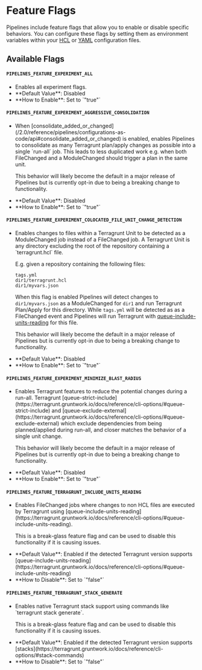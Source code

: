 # Feature Flags

Pipelines include feature flags that allow you to enable or disable specific behaviors. You can configure these flags by setting them as environment variables within your [HCL](/2.0/reference/pipelines/configurations-as-code/api#env-block) or [YAML](/2.0/reference/pipelines/configurations#env) configuration files.


## Available Flags

#### `PIPELINES_FEATURE_EXPERIMENT_ALL`
<ul>
<li>
Enables all experiment flags.
</li>
<li>
**Default Value**: Disabled
</li>
<li>
**How to Enable**: Set to `"true"`
</li>
</ul>

#### `PIPELINES_FEATURE_EXPERIMENT_AGGRESSIVE_CONSOLIDATION`
<ul>
<li>
When [consolidate_added_or_changed](/2.0/reference/pipelines/configurations-as-code/api#consolidate_added_or_changed) is enabled, enables Pipelines to consolidate as many Terragrunt plan/apply changes as possible into a single `run-all` job. This leads to less duplicated work e.g. when both FileChanged and a ModuleChanged should trigger a plan in the same unit.

This behavior will likely become the default in a major release of Pipelines but is currently opt-in due to being a breaking change to functionality.
</li>
<li>
**Default Value**: Disabled
</li>
<li>**How to Enable**: Set to `"true"`</li>
</ul>

#### `PIPELINES_FEATURE_EXPERIMENT_COLOCATED_FILE_UNIT_CHANGE_DETECTION`
<ul>
<li>
Enables changes to files within a Terragrunt Unit to be detected as a ModuleChanged job instead of a FileChanged job. A Terragrunt Unit is any directory excluding the root of the repository containing a `terragrunt.hcl` file.

E.g. given a repository containing the following files:
```
tags.yml
dir1/terragrunt.hcl
dir1/myvars.json
```

When this flag is enabled Pipelines will detect changes to `dir1/myvars.json` as a ModuleChanged for `dir1` and run Terragrunt Plan/Apply for this directory. While `tags.yml` will be detected as as a FileChanged event and Pipelines will run Terragrunt with [queue-include-units-reading](https://terragrunt.gruntwork.io/docs/reference/cli-options/#queue-include-units-reading) for this file.

This behavior will likely become the default in a major release of Pipelines but is currently opt-in due to being a breaking change to functionality.
</li>
<li>
**Default Value**: Disabled
</li>
<li>
**How to Enable**: Set to `"true"`
</li>
</ul>

#### `PIPELINES_FEATURE_EXPERIMENT_MINIMIZE_BLAST_RADIUS`
<ul>
<li>
Enables Terragrunt features to reduce the potential changes during a run-all. Terragrunt [queue-strict-include](https://terragrunt.gruntwork.io/docs/reference/cli-options/#queue-strict-include) and [queue-exclude-external](https://terragrunt.gruntwork.io/docs/reference/cli-options/#queue-exclude-external) which exclude dependencies from being planned/applied during run-all, and closer matches the behavior of a single unit change.

This behavior will likely become the default in a major release of Pipelines but is currently opt-in due to being a breaking change to functionality.
</li>
<li>
**Default Value**: Disabled
</li>
<li>
**How to Enable**: Set to `"true"`
</li>
</ul>

#### `PIPELINES_FEATURE_TERRAGRUNT_INCLUDE_UNITS_READING`
<ul>
<li>
Enables FileChanged jobs where changes to non HCL files are executed by Terragrunt using [queue-include-units-reading](https://terragrunt.gruntwork.io/docs/reference/cli-options/#queue-include-units-reading).

This is a break-glass feature flag and can be used to disable this functionality if it is causing issues.
</li>
<li>
**Default Value**: Enabled if the detected Terragrunt version supports [queue-include-units-reading](https://terragrunt.gruntwork.io/docs/reference/cli-options/#queue-include-units-reading)
</li>
<li>
**How to Disable**: Set to `"false"`
</li>
</ul>

#### `PIPELINES_FEATURE_TERRAGRUNT_STACK_GENERATE`
<ul>
<li>
Enables native Terragrunt stack support using commands like `terragrunt stack generate`.

This is a break-glass feature flag and can be used to disable this functionality if it is causing issues.
</li>
<li>
**Default Value**: Enabled if the detected Terragrunt version supports [stacks](https://terragrunt.gruntwork.io/docs/reference/cli-options/#stack-commands)
</li>
<li>
**How to Disable**: Set to `"false"`
</li>
</ul>